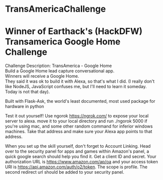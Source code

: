 # TransAmericaChallenge

# Winner of Earthack's (HackDFW) Transamerica Google Home Challenge

Challenge Description:
TransAmerica - Google Home  
Build a Google Home lead capture conversational app.   
Winners will receive a Google Home.   
They said it was ok to build it with Alexa, so that's what I did. (I really don't like NodeJS, JavaScript confuses me, but I'll need to learn it someday. Today is not that day).

Built with Flask-Ask, the world's least documented, most used package for hardware in python

Test it out yourself! Use ngorok https://ngrok.com/ to expose your local server to alexa. move it to your local directory and run ./ngorok 5000 if you're using mac, and some other random command for inferior windows machines. Take that address and make sure your Alexa app points to that address.

When you set up the skill yourself, don't forget to Account Linking. Head over to the security panel for apps and games within Amazon's panel, a quick google search should help you find it. Get a client ID and secret. Your authorization URL is https://www.amazon.com/ap/oa and your access token URl is https://api.amazon.com/auth/o2/token. The scope is profile. The second redirect url should be added to your security panel.


